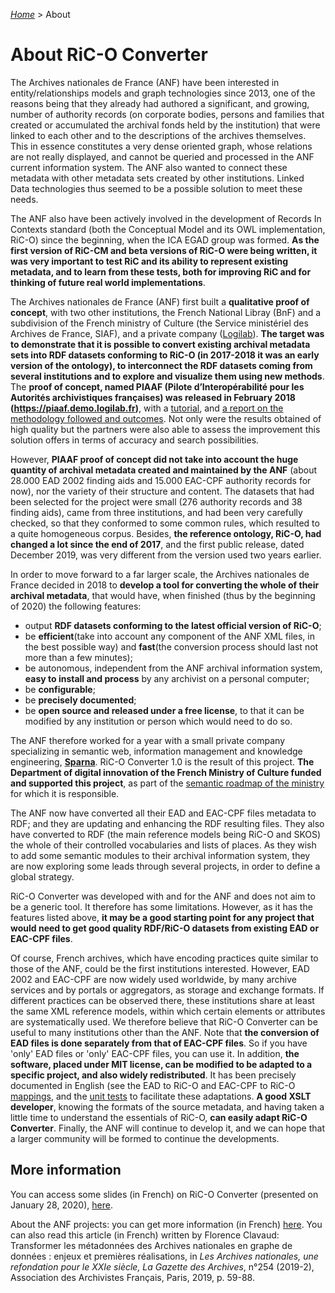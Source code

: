 [_Home_](index.html) > About

# About RiC-O Converter

The Archives nationales de France (ANF) have been interested in entity/relationships models and graph technologies since 2013, one of the reasons being that they already had authored a significant, and growing, number of authority records (on corporate bodies, persons and families that created or accumulated the archival fonds held by the institution) that were linked to each other and to the descriptions of the archives themselves. This in essence constitutes a very dense oriented graph, whose relations are not really displayed, and cannot be queried and processed in the ANF current information system. The ANF also wanted to connect these metadata with other metadata sets created by other institutions. Linked Data technologies thus seemed to be a possible solution to meet these needs.

The ANF also have been actively involved in the development of Records In Contexts standard (both the Conceptual Model and its OWL implementation, RiC-O) since the beginning, when the ICA EGAD group was formed. __As the first version of RiC-CM and beta versions of RiC-O were being written, it was very important to test RiC and its ability to represent existing metadata, and to learn from these tests, both for improving RiC and for thinking of future real world implementations__.

The Archives nationales de France (ANF) first built a __qualitative proof of concept__, with two other institutions, the French National Libray (BnF) and a subdivision of the French ministry of Culture (the Service ministériel des Archives de France, SIAF), and a private company ([Logilab](https://www.logilab.fr/)). __The target was to demonstrate that it is possible to convert existing archival metadata sets into RDF datasets conforming to RiC-O (in 2017-2018 it was an early version of the ontology), to interconnect the RDF datasets coming from several institutions and to explore and visualize them using new methods__. The __proof of concept, named PIAAF (Pilote d’Interopérabilité pour les Autorités archivistiques françaises) was released in February 2018 (https://piaaf.demo.logilab.fr)__, with a [tutorial](https://piaaf.demo.logilab.fr/editorial/help), and [a report on the methodology followed and outcomes](https://piaaf.demo.logilab.fr/editorial/contexte-technique). Not only were the results obtained of high quality but the partners were also able to assess the improvement this solution offers in terms of accuracy and search possibilities.

However, __PIAAF proof of concept did not take into account the huge quantity of archival metadata created and maintained by the ANF__ (about 28.000 EAD 2002 finding aids and 15.000 EAC-CPF authority records for now), nor the variety of their structure and content. The datasets that had been selected for the project were small (276 authority records and 38 finding aids), came from three institutions, and had been very carefully checked, so that they conformed to some common rules, which resulted to a quite homogeneous corpus. Besides, __the reference ontology, RiC-O, had changed a lot since the end of 2017__, and the first public release, dated December 2019, was very different from the version used two years earlier.

In order to move forward to a far larger scale, the Archives nationales de France decided in 2018 to __develop a tool for converting the whole of their archival metadata__, that would have, when finished (thus by the beginning of 2020) the following features:
- output __RDF datasets conforming to the latest official version of RiC-O__;
- be __efficient__(take into account any component of the ANF XML files, in the best possible way) and __fast__(the conversion process should last not more than a few minutes);
- be autonomous, independent from the ANF archival information system, __easy to install and process__ by any archivist on a personal computer;
- be __configurable__;
- be __precisely documented__;
- be __open source and released under a free license__, to that it can be modified by any institution or person which would need to do so.

The ANF therefore worked for a year with a small private company specializing in semantic web, information management and knowledge engineering, __[Sparna](http://www.sparna.fr/)__. RiC-O Converter 1.0 is the result of this project. __The Department of digital innovation of the French Ministry of Culture funded and supported this project__, as part of the [semantic roadmap of the ministry](https://www.enssib.fr/bibliotheque-numerique/notices/64776-feuille-de-route-strategique-metadonnees-culturelles-et-transition-web-3-0) for which it is responsible.

The ANF now have converted all their EAD and EAC-CPF files metadata to RDF; and they are updating and enhancing the RDF resulting files. They also have converted to RDF (the main reference models being RiC-O and SKOS) the whole of their controlled vocabularies and lists of places. As they wish to add some semantic modules to their archival information system, they are  now exploring some leads through several projects, in order to define a global strategy.

RiC-O Converter was developed with and for the ANF and does not aim to be a generic tool. It therefore has some limitations. However, as it has the features listed above, __it may be a good starting point for any project that would need to get good quality RDF/RiC-O datasets from existing EAD or EAC-CPF files__.

Of course, French archives, which have encoding practices quite similar to those of the ANF, could be the first institutions interested. However, EAD 2002 and EAC-CPF are now widely used worldwide, by many archive services and by portals or aggregators, as storage and exchange formats. If different practices can be observed there, these institutions share at least the same XML reference models, within which certain elements or attributes are systematically used. We therefore believe that RiC-O Converter can be useful to many institutions other than the ANF. Note that __the conversion of EAD files is done separately from that of EAC-CPF files__. So if you have 'only' EAD files or 'only' EAC-CPF files, you can use it. In addition, __the software, placed under MIT license, can be modified to be adapted to a specific project, and also widely redistributed__. It has been precisely documented in English (see the EAD to RiC-O and EAC-CPF to RiC-O [mappings](Mappings.html), and the [unit tests](UnitTests.html) to facilitate these adaptations. __A good XSLT developer__, knowing the formats of the source metadata, and having taken a little time to understand the essentials of RiC-O, __can easily adapt RiC-O Converter__. Finally, the ANF will continue to develop it, and we can hope that a larger community will be formed to continue the developments.

## More information

You can access some slides (in French) on RiC-O Converter (presented on January 28, 2020), [here](https://f.hypotheses.org/wp-content/blogs.dir/2167/files/2020/02/20200128_4_RiCOConverter.pdf).

About the ANF projects: you can get more information (in French) [here](https://f.hypotheses.org/wp-content/blogs.dir/2167/files/2020/02/20200128_3_RiCauxAN_EnjeuxPremieresRealisations.pdf). You can also read this article (in French) written by Florence Clavaud: Transformer les métadonnées des Archives nationales en graphe de données : enjeux et premières réalisations, in _Les Archives nationales, une refondation pour le XXIe siècle, La Gazette des Archives_, n°254 (2019-2), Association des Archivistes Français, Paris, 2019, p. 59-88.

